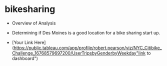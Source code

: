 # bikesharing

 - Overview of Analysis 
 - Determining if Des Moines is a good location for a bike sharing start up.
 
 - [Your Link Here] (https://public.tableau.com/app/profile/robert.pearson/viz/NYC_Citibike_Challenge_16768579697200/UserTripsbyGenderbyWeekday"link to dashboard")
